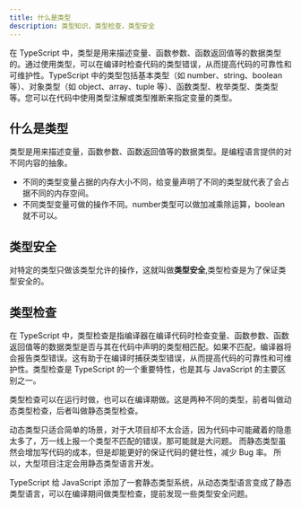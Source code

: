 ```yaml
---
title: 什么是类型
description: 类型知识，类型检查，类型安全
---
```


在 TypeScript 中，类型是用来描述变量、函数参数、函数返回值等的数据类型的。通过使用类型，可以在编译时检查代码的类型错误，从而提高代码的可靠性和可维护性。TypeScript 中的类型包括基本类型（如 number、string、boolean 等）、对象类型（如 object、array、tuple 等）、函数类型、枚举类型、类类型等。您可以在代码中使用类型注解或类型推断来指定变量的类型。

## 什么是类型

类型是用来描述变量，函数参数、函数返回值等的数据类型。是编程语言提供的对不同内容的抽象。

- 不同的类型变量占据的内存大小不同，给变量声明了不同的类型就代表了会占据不同的内存空间。
- 不同类型变量可做的操作不同。number类型可以做加减乘除运算，boolean就不可以。

## 类型安全

对特定的类型只做该类型允许的操作，这就叫做**类型安全**,类型检查是为了保证类型安全的。

## 类型检查

在 TypeScript 中，类型检查是指编译器在编译代码时检查变量、函数参数、函数返回值等的数据类型是否与其在代码中声明的类型相匹配。如果不匹配，编译器将会报告类型错误。这有助于在编译时捕获类型错误，从而提高代码的可靠性和可维护性。类型检查是 TypeScript 的一个重要特性，也是其与 JavaScript 的主要区别之一。

类型检查可以在运行时做，也可以在编译期做。这是两种不同的类型，前者叫做动态类型检查，后者叫做静态类型检查。

动态类型只适合简单的场景，对于大项目却不太合适，因为代码中可能藏着的隐患太多了，万一线上报一个类型不匹配的错误，那可能就是大问题。
而静态类型虽然会增加写代码的成本，但是却能更好的保证代码的健壮性，减少 Bug 率。
所以，大型项目注定会用静态类型语言开发。

TypeScript 给 JavaScript 添加了一套静态类型系统，从动态类型语言变成了静态类型语言，可以在编译期间做类型检查，提前发现一些类型安全问题。